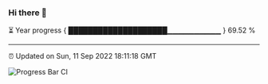 ### Hi there 👋

⏳ Year progress { ████████████████████▁▁▁▁▁▁▁▁▁▁ } 69.52 %

---

⏰ Updated on Sun, 11 Sep 2022 18:11:18 GMT

![Progress Bar CI](https://github.com/Shyam-Makwana/GitHub-Actions-Demo/workflows/Progress%20Bar%20CI/badge.svg)
